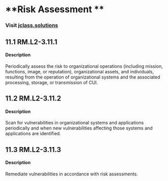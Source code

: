 # **Risk Assessment **
### Visit [ jclass.solutions](http://www.jclass.solutions/)
## 11.1 RM.L2-3.11.1

#### Description

Periodically assess the risk to organizational operations (including mission, functions, image, or reputation), organizational assets, and individuals, resulting from the operation of organizational systems and the associated processing, storage, or transmission of CUI.

## 11.2 RM.L2-3.11.2

#### Description

Scan for vulnerabilities in organizational systems and applications periodically and when new vulnerabilities affecting those systems and applications are identified.

## 11.3 RM.L2-3.11.3

#### Description

Remediate vulnerabilities in accordance with risk assessments.
